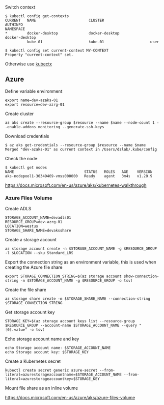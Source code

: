 
Switch context
```
$ kubectl config get-contexts 
CURRENT   NAME                        CLUSTER                     AUTHINFO                                                      NAMESPACE
*         docker-desktop              docker-desktop              docker-desktop                                                
          kube-01                     kube-01                     user    

$ kubectl config set current-context MY-CONTEXT
Property "current-context" set.
```
Otherwise use [kubectx](https://github.com/ahmetb/kubectx)

## Azure
Define variable environment
```
export name=dev-azaks-01
export resource=dev-azrg-01
```
Create cluster
```
az aks create --resource-group $resource --name $name --node-count 1 --enable-addons monitoring --generate-ssh-keys
```
Download credentials
```
$ az aks get-credentials --resource-group $resource --name $name
Merged "dev-azaks-01" as current context in /Users/dzlab/.kube/config
```
Check the node
```
$ kubectl get nodes
NAME                                STATUS   ROLES   AGE    VERSION
aks-nodepool1-30349469-vmss000000   Ready    agent   3m4s   v1.20.9
```
https://docs.microsoft.com/en-us/azure/aks/kubernetes-walkthrough

### Azure Files Volume
Create ADLS
```
STORAGE_ACCOUNT_NAME=devadls01
RESOURCE_GROUP=dev-azrg-01
LOCATION=westus
STORAGE_SHARE_NAME=devaksshare
```
Create a storage account
```
az storage account create -n $STORAGE_ACCOUNT_NAME -g $RESOURCE_GROUP -l $LOCATION --sku Standard_LRS
```

Export the connection string as an environment variable, this is used when creating the Azure file share
```
export STORAGE_CONNECTION_STRING=$(az storage account show-connection-string -n $STORAGE_ACCOUNT_NAME -g $RESOURCE_GROUP -o tsv)
```
Create the file share
```
az storage share create -n $STORAGE_SHARE_NAME --connection-string $STORAGE_CONNECTION_STRING
```
Get storage account key
```
STORAGE_KEY=$(az storage account keys list --resource-group $RESOURCE_GROUP --account-name $STORAGE_ACCOUNT_NAME --query "[0].value" -o tsv)
```
Echo storage account name and key
```
echo Storage account name: $STORAGE_ACCOUNT_NAME
echo Storage account key: $STORAGE_KEY
```

Create a Kubernetes secret
```
kubectl create secret generic azure-secret --from-literal=azurestorageaccountname=$STORAGE_ACCOUNT_NAME --from-literal=azurestorageaccountkey=$STORAGE_KEY
```

Mount file share as an inline volume


https://docs.microsoft.com/en-us/azure/aks/azure-files-volume
